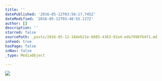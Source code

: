 ```yaml
---
title: ''
datePublished: '2016-05-12T03:56:17.745Z'
dateModified: '2016-05-12T03:48:55.127Z'
author: []
description: ''
starred: false
sourcePath: _posts/2016-05-12-184eb21e-6885-4363-92a4-eda7998f64f1.md
inFeed: true
hasPage: false
inNav: false
_type: MediaObject

---
```

![](https://the-grid-user-content.s3-us-west-2.amazonaws.com/2fa192fa-af35-4c17-9e5d-e62d8a9bcb02.jpg)